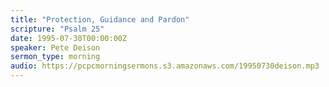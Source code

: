 ```yaml
---
title: "Protection, Guidance and Pardon"
scripture: "Psalm 25"
date: 1995-07-30T00:00:00Z
speaker: Pete Deison
sermon_type: morning
audio: https://pcpcmorningsermons.s3.amazonaws.com/19950730deison.mp3 
---
```



